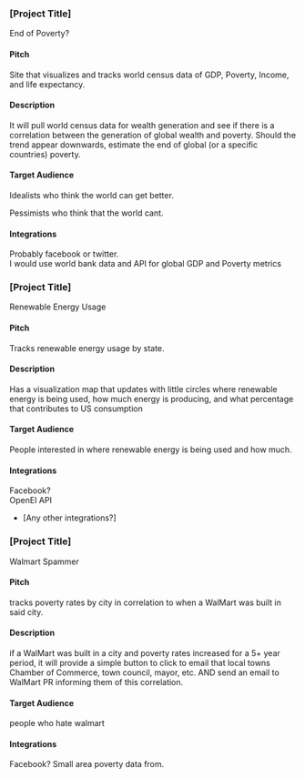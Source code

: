 ### [Project Title]

End of Poverty?

#### Pitch

Site that visualizes and tracks world census data of GDP, Poverty, Income, and
life expectancy.  

#### Description

It will pull world census data for wealth generation and see if there is a
correlation between the generation of global wealth and poverty.  Should
the trend appear downwards, estimate the end of global (or a specific countries)
poverty.

#### Target Audience

Idealists who think the world can get better.

Pessimists who think that the world cant.

#### Integrations

Probably facebook or twitter.  
I would use world bank data and API for global GDP and Poverty metrics


### [Project Title]

Renewable Energy Usage

#### Pitch

Tracks renewable energy usage by state.
#### Description

Has a visualization map that updates
with little circles where renewable energy is being used, how much energy is producing,
and what percentage that contributes to US consumption


#### Target Audience

People interested in where renewable energy is being used and how much.  

#### Integrations

Facebook?  
OpenEI API
* [Any other integrations?]

### [Project Title]

Walmart Spammer

#### Pitch

tracks poverty rates by city in correlation to when a WalMart was built in said
city.  

#### Description

if a WalMart was built in a city and poverty rates increased for a 5+ year period,
it will provide a simple button to click to email that local towns Chamber of Commerce,
town council, mayor, etc.  AND send an email to WalMart PR informing them of this
correlation.  

#### Target Audience

people who hate walmart

#### Integrations

Facebook?
Small area poverty data from.
